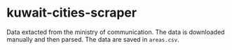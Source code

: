 # kuwait-cities-scraper

Data extacted from the ministry of communication. The data is downloaded manually and then parsed. The
data are saved in `areas.csv`.

